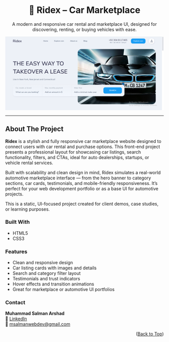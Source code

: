 <div id="top"></div>

<br />
<div align="center">
  <h1>🚗 Ridex – Car Marketplace</h1>
  <p>A modern and responsive car rental and marketplace UI, designed for discovering, renting, or buying vehicles with ease.</p>
  <img src="Car%20Marketplace/images/screenshot.PNG" alt="Ridex Car Marketplace Screenshot" width="700"/>
</div>

---

## About The Project

**Ridex** is a stylish and fully responsive car marketplace website designed to connect users with car rental and purchase options. This front-end project presents a professional layout for showcasing car listings, search functionality, filters, and CTAs, ideal for auto dealerships, startups, or vehicle rental services.

Built with scalability and clean design in mind, Ridex simulates a real-world automotive marketplace interface — from the hero banner to category sections, car cards, testimonials, and mobile-friendly responsiveness. It’s perfect for your web development portfolio or as a base UI for automotive projects.

This is a static, UI-focused project created for client demos, case studies, or learning purposes.

### Built With

- HTML5  
- CSS3 

### Features

- Clean and responsive design  
- Car listing cards with images and details  
- Search and category filter layout  
- Testimonials and trust indicators  
- Hover effects and transition animations  
- Great for marketplace or automotive UI portfolios  

### Contact

**Muhammad Salman Arshad**  
🔗 [LinkedIn](https://www.linkedin.com/in/muhammad-salmanarshad/)  
📧 [msalmanwebdev@gmail.com](mailto:msalmanwebdev@gmail.com)

<p align="right">(<a href="#top">Back to Top</a>)</p>
